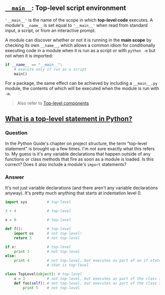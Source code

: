 ## [`__main__`](https://docs.python.org/3/library/__main__.html): Top-level script environment

`'__main__'` is the name of the scope in which **top-level code** executes. A module's `__name__` is set equal to `'__main__'` when read from standard input, a script, or from an interactive prompt.

A module can discover whether or not it is running in the **main scope** by checking its own `__name__`, which allows a common idiom for conditionally executing code in a module when it is run as a script or with `python -m` but not when it is imported:

```python
if __name__ == "__main__":
    # execute only if run as a script
    main()
```

For a package, the same effect can be achieved by including a `__main__.py` module, the contents of which will be executed when the module is run with `-m`.

> Also refer to [Top-level components](Python-Manual/blob/master/blog/the_python_language_reference/toplevel_components/toplevel_components.md)

## [What is a top-level statement in Python?](https://stackoverflow.com/questions/18138166/what-is-a-top-level-statement-in-python)

### Question

In the Python Guide's chapter on project structure, the term "top-level statement" is brought up a few times. I'm not sure exactly what this refers to. My guess is it's any variable declarations that happen outside of any functions or class methods that fire as soon as a module is loaded. Is this correct? Does it also include a module's `import` statements?

### Answer

It's not just variable declarations (and there aren't any variable declarations anyway). It's pretty much anything that starts at indentation level 0.

```python
import sys         # top-level

3 + 4              # top-level

x = 0              # top-level

def f():           # top-level
    import os      # not top-level!
    return 3       # not top-level

if x:              # top-level
    print 3        # not top-level
else:
    print 4        # not top-level, but executes as part of an if statement
                   # that is top-level

class TopLevel(object): # top-level
    x = 3          # not top-level, but executes as part of the class statement
    def foo(self): # not top-level, but executes as part of the class statement
        print 5    # not top-level
```

